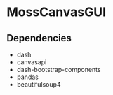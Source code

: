 # MossCanvasGUI

## Dependencies
- dash
- canvasapi
- dash-bootstrap-components
- pandas
- beautifulsoup4
